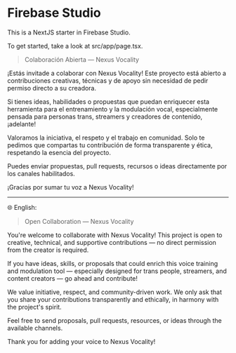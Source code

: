 # Firebase Studio

This is a NextJS starter in Firebase Studio.

To get started, take a look at src/app/page.tsx.

> Colaboración Abierta — Nexus Vocality

¡Estás invitade a colaborar con Nexus Vocality! Este proyecto está abierto a contribuciones creativas, técnicas y de apoyo sin necesidad de pedir permiso directo a su creadora.

Si tienes ideas, habilidades o propuestas que puedan enriquecer esta herramienta para el entrenamiento y la modulación vocal, especialmente pensada para personas trans, streamers y creadores de contenido, ¡adelante!

Valoramos la iniciativa, el respeto y el trabajo en comunidad. Solo te pedimos que compartas tu contribución de forma transparente y ética, respetando la esencia del proyecto.

Puedes enviar propuestas, pull requests, recursos o ideas directamente por los canales habilitados.

¡Gracias por sumar tu voz a Nexus Vocality!




---

🌐 English:

> Open Collaboration — Nexus Vocality

You're welcome to collaborate with Nexus Vocality! This project is open to creative, technical, and supportive contributions — no direct permission from the creator is required.

If you have ideas, skills, or proposals that could enrich this voice training and modulation tool — especially designed for trans people, streamers, and content creators — go ahead and contribute!

We value initiative, respect, and community-driven work. We only ask that you share your contributions transparently and ethically, in harmony with the project's spirit.

Feel free to send proposals, pull requests, resources, or ideas through the available channels.

Thank you for adding your voice to Nexus Vocality!

